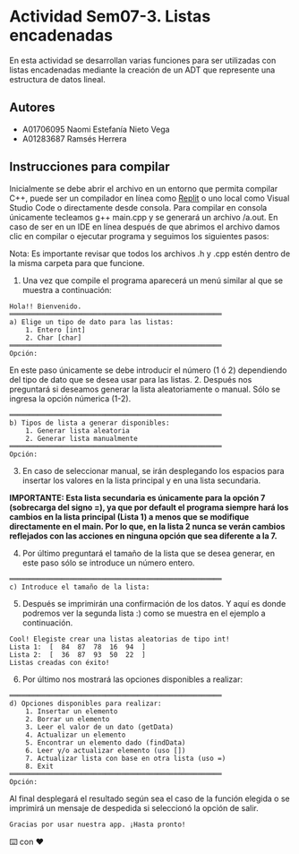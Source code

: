 # Actividad Sem07-3. Listas encadenadas

En esta actividad se desarrollan varias funciones para ser utilizadas con listas encadenadas mediante la creación de un ADT que represente una estructura de datos lineal.

## Autores

- A01706095 Naomi Estefanía Nieto Vega
- A01283687 Ramsés Herrera

## Instrucciones para compilar 

Inicialmente se debe abrir el archivo en un entorno que permita compilar C++, puede ser un compilador en línea como [Replit](https://replit.com/) o uno local como Visual Studio Code o directamente desde consola. Para compilar en consola únicamente tecleamos g++ main.cpp y se generará un archivo /a.out. En caso de ser en un IDE en línea después de que abrimos el archivo damos clic en compilar o ejecutar programa y seguimos los siguientes pasos:

Nota: Es importante revisar que todos los archivos .h y .cpp estén dentro de la misma carpeta para que funcione.

1. Una vez que compile el programa aparecerá un menú similar al que se muestra a continuación:
```
Hola!! Bienvenido.
═════════════════════════════════════════════════════
a) Elige un tipo de dato para las listas: 
    1. Entero [int] 
    2. Char [char] 
═════════════════════════════════════════════════════
Opción: 
```
En este paso únicamente se debe introducir el número (1 ó 2) dependiendo del tipo de dato que se desea usar para las listas.
2. Después nos preguntará si deseamos generar la lista aleatoriamente o manual. Sólo se ingresa la opción númerica (1-2).
```
═════════════════════════════════════════════════════
b) Tipos de lista a generar disponibles: 
    1. Generar lista aleatoria 
    2. Generar lista manualmente 
═════════════════════════════════════════════════════
Opción: 
```
3. En caso de seleccionar manual, se irán desplegando los espacios para insertar los valores en la lista principal y en una lista secundaria. 

**IMPORTANTE: Esta lista secundaria es únicamente para la opción 7 (sobrecarga del signo =), ya que por default el programa siempre hará los cambios en la lista principal (Lista 1) a menos que se modifique directamente en el main. Por lo que, en la lista 2 nunca se verán cambios reflejados con las acciones en ninguna opción que sea diferente a la 7.**

4. Por último preguntará el tamaño de la lista que se desea generar, en este paso sólo se introduce un número entero.
```
═════════════════════════════════════════════════════
c) Introduce el tamaño de la lista: 
```
5. Después se imprimirán una confirmación de los datos. Y aquí es donde podremos ver la segunda lista :) como se muestra en el ejemplo a continuación.
```
Cool! Elegiste crear una listas aleatorias de tipo int!
Lista 1:  [  84  87  78  16  94  ]
Lista 2:  [  36  87  93  50  22  ]
Listas creadas con éxito!
```
6. Por último nos mostrará las opciones disponibles a realizar:
```
═════════════════════════════════════════════════════
d) Opciones disponibles para realizar: 
    1. Insertar un elemento
    2. Borrar un elemento
    3. Leer el valor de un dato (getData)
    4. Actualizar un elemento
    5. Encontrar un elemento dado (findData)
    6. Leer y/o actualizar elemento (uso [])
    7. Actualizar lista con base en otra lista (uso =)
    8. Exit
═════════════════════════════════════════════════════
Opción: 
```
Al final desplegará el resultado según sea el caso de la función elegida o se imprimirá un mensaje de despedida si seleccionó la opción de salir.
```
Gracias por usar nuestra app. ¡Hasta pronto!
```



⌨️ con ❤️ 
